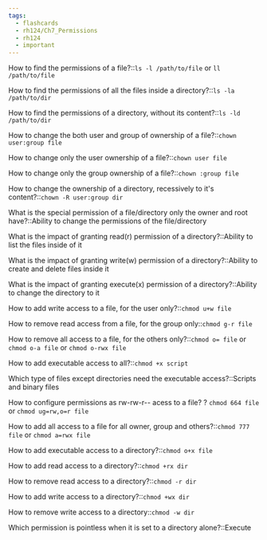 ```yaml
---
tags:
  - flashcards
  - rh124/Ch7_Permissions
  - rh124
  - important
---
```


How to find the permissions of a file?::`ls -l /path/to/file` or `ll /path/to/file`

<!--SR:!2023-09-30,57,311-->

How to find the permissions of all the files inside a directory?::`ls -la /path/to/dir`

<!--SR:!2023-09-24,51,311-->

How to find the permissions of a directory, without its content?::`ls -ld /path/to/dir`

<!--SR:!2023-09-26,53,311-->

How to change the both user and group of ownership of a file?::`chown user:group file`

<!--SR:!2023-12-16,119,325-->

How to change only the user ownership of a file?::`chown user file`

<!--SR:!2023-12-20,123,325-->

How to change only the group ownership of a file?::`chown :group file`

<!--SR:!2023-12-09,112,310-->

How to change the ownership of a directory, recessively to it's content?::`chown -R user:group dir`

<!--SR:!2023-12-17,120,321-->

What is the special permission of a file/directory only the owner and root have?::Ability to change the permissions of the file/directory

<!--SR:!2023-12-14,117,321-->

What is the impact of granting read(r) permission of a directory?::Ability to list the files inside of it

<!--SR:!2023-12-15,118,325-->

What is the impact of granting write(w) permission of a directory?::Ability to create and delete files inside it

<!--SR:!2023-12-10,113,310-->

What is the impact of granting execute(x) permission of a directory?::Ability to change the directory to it

<!--SR:!2023-12-08,111,310-->

How to add write access to a file, for the user only?::`chmod u+w file`

<!--SR:!2023-12-18,121,321-->

How to remove read access from a file, for the group only::`chmod g-r file`

<!--SR:!2023-12-06,109,310-->

How to remove all access to a file, for the others only?::`chmod o= file` or `chmod o-a file` or `chmod o-rwx file`

<!--SR:!2023-11-06,79,310-->

How to add executable access to all?::`chmod +x script`

<!--SR:!2023-12-10,113,310-->

Which type of files except directories need the executable access?::Scripts and binary files

<!--SR:!2023-12-07,110,301-->

How to configure permissions as rw-rw-r-- acess to a file?
?
`chmod 664 file` or
`chmod ug=rw,o=r file`

<!--SR:!2023-12-04,107,305-->

How to add all access to a file for all owner, group and others?::`chmod 777 file` or `chmod a=rwx file`

<!--SR:!2023-12-05,108,301-->

How to add executable access to a directory?::`chmod o+x file`

<!--SR:!2023-12-19,122,325-->

How to add read access to a directory?::`chmod +rx dir`

<!--SR:!2023-12-08,111,310-->

How to remove read access to a directory?::`chmod -r dir`

<!--SR:!2023-12-13,116,310-->

How to add write access to a directory?::`chmod +wx dir`

<!--SR:!2023-10-06,48,265-->

How to remove write access to a directory::`chmod -w dir`

<!--SR:!2023-11-04,77,290-->

Which permission is pointless when it is set to a directory alone?::Execute

<!--SR:!2023-12-03,106,290-->
